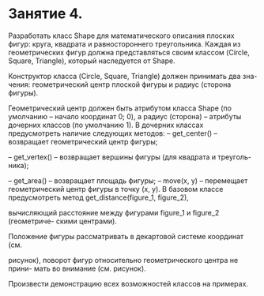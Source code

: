 # Занятие 4.
Разработать класс Shape для математического описания плоских фигур:
круга, квадрата и равностороннего треугольника. Каждая из геометрических фигур должна представляться 
своим классом (Circle, Square, Triangle), который наследуется от Shape.

Конструктор класса (Circle, Square, Triangle) должен принимать два зна-
чения: геометрический центр плоской фигуры и радиус (сторона фигуры).

Геометрический центр должен быть атрибутом класса Shape (по умолчанию
– начало координат 0; 0), а радиус (сторона) – атрибуты дочерних классов
(по умолчанию 1).
В дочерних классах предусмотреть наличие следующих методов:
– get_center() – возвращает геометрический центр фигуры;

– get_vertex() – возвращает вершины фигуры (для квадрата и треуголь-
ника);

– get_area() – возвращает площадь фигуры;
– move(x, y) – перемещает геометрический центр фигуры в точку (x, y).
В базовом классе предусмотреть метод get_distance(figure_1, figure_2),

вычисляющий расстояние между фигурами figure_1 и figure_2 (геометриче-
скими центрами).

Положение фигуры рассматривать в декартовой системе координат (см.

рисунок), поворот фигур относительно геометрического центра не прини-
мать во внимание (см. рисунок).

Произвести демонстрацию всех возможностей классов на примерах.